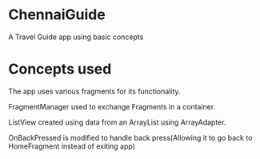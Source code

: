# ChennaiGuide
A Travel Guide app using basic concepts

# Concepts used
The app uses various fragments for its functionality.

FragmentManager used to exchange Fragments in a container.

ListView created using data from an ArrayList using ArrayAdapter.

OnBackPressed is modified to handle back press(Allowing it to go back to HomeFragment instead of exiting app)
